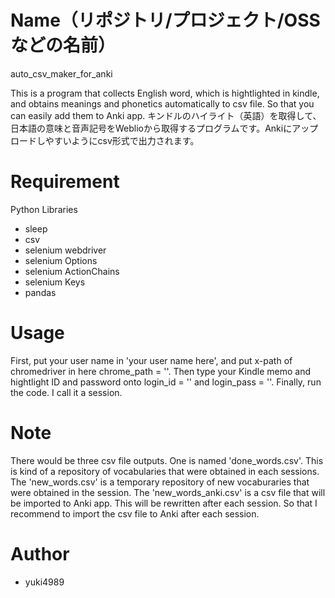 # Name（リポジトリ/プロジェクト/OSSなどの名前）

auto_csv_maker_for_anki

This is a program that collects English word, which is hightlighted in kindle, and obtains meanings and phonetics automatically to csv file.
So that you can easily add them to Anki app.
キンドルのハイライト（英語）を取得して、日本語の意味と音声記号をWeblioから取得するプログラムです。Ankiにアップロードしやすいようにcsv形式で出力されます。

# Requirement

Python Libraries

* sleep
* csv
* selenium webdriver
* selenium Options
* selenium ActionChains
* selenium Keys
* pandas

 
# Usage
 
First, put your user name in 'your user name here', and put x-path of chromedriver in here chrome_path = ''.
Then type your Kindle memo and hightlight ID and password onto login_id = '' and login_pass = ''.
Finally, run the code. I call it a session.

 
# Note
 
 There would be three csv file outputs. 
 One is named 'done_words.csv'. This is kind of a repository of vocabularies that were obtained in each sessions.
 The 'new_words.csv' is a temporary repository of new vocaburaries that were obtained in the session.
 The 'new_words_anki.csv' is a csv file that will be imported to Anki app. 
 This will be rewritten after each session. So that I recommend to import the csv file to Anki after each session. 
 

# Author
 
* yuki4989
 

